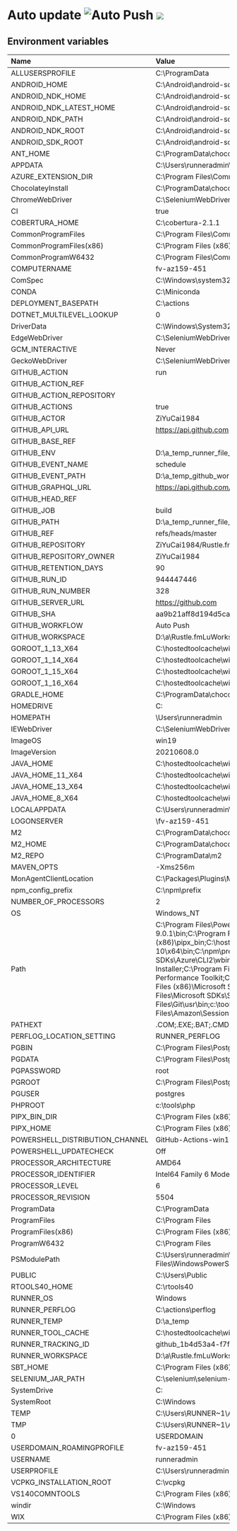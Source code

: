 ﻿# Auto update ![Auto Push](https://github.com/ZiYuCai1984/Rustle.fmLuWorks.Automation.DailyPush.Internal/workflows/Auto%20Push/badge.svg) ![](https://img.shields.io/github/v/tag/ZiYuCai1984/Rustle.fmLuWorks.Automation.DailyPush)


## Environment variables

| Name  | Value  |
| :------------ | :------------ |
| ALLUSERSPROFILE | C:\ProgramData |
 | ANDROID_HOME | C:\Android\android-sdk |
 | ANDROID_NDK_HOME | C:\Android\android-sdk\ndk-bundle |
 | ANDROID_NDK_LATEST_HOME | C:\Android\android-sdk\ndk\22.1.7171670 |
 | ANDROID_NDK_PATH | C:\Android\android-sdk\ndk-bundle |
 | ANDROID_NDK_ROOT | C:\Android\android-sdk\ndk-bundle |
 | ANDROID_SDK_ROOT | C:\Android\android-sdk |
 | ANT_HOME | C:\ProgramData\chocolatey\lib\ant\tools\apache-ant-1.10.10 |
 | APPDATA | C:\Users\runneradmin\AppData\Roaming |
 | AZURE_EXTENSION_DIR | C:\Program Files\Common Files\AzureCliExtensionDirectory |
 | ChocolateyInstall | C:\ProgramData\chocolatey |
 | ChromeWebDriver | C:\SeleniumWebDrivers\ChromeDriver |
 | CI | true |
 | COBERTURA_HOME | C:\cobertura-2.1.1 |
 | CommonProgramFiles | C:\Program Files\Common Files |
 | CommonProgramFiles(x86) | C:\Program Files (x86)\Common Files |
 | CommonProgramW6432 | C:\Program Files\Common Files |
 | COMPUTERNAME | fv-az159-451 |
 | ComSpec | C:\Windows\system32\cmd.exe |
 | CONDA | C:\Miniconda |
 | DEPLOYMENT_BASEPATH | C:\actions |
 | DOTNET_MULTILEVEL_LOOKUP | 0 |
 | DriverData | C:\Windows\System32\Drivers\DriverData |
 | EdgeWebDriver | C:\SeleniumWebDrivers\EdgeDriver |
 | GCM_INTERACTIVE | Never |
 | GeckoWebDriver | C:\SeleniumWebDrivers\GeckoDriver |
 | GITHUB_ACTION | run |
 | GITHUB_ACTION_REF |  |
 | GITHUB_ACTION_REPOSITORY |  |
 | GITHUB_ACTIONS | true |
 | GITHUB_ACTOR | ZiYuCai1984 |
 | GITHUB_API_URL | https://api.github.com |
 | GITHUB_BASE_REF |  |
 | GITHUB_ENV | D:\a\_temp\_runner_file_commands\set_env_da01a038-4f93-49c6-a89e-8cae333d3e8d |
 | GITHUB_EVENT_NAME | schedule |
 | GITHUB_EVENT_PATH | D:\a\_temp\_github_workflow\event.json |
 | GITHUB_GRAPHQL_URL | https://api.github.com/graphql |
 | GITHUB_HEAD_REF |  |
 | GITHUB_JOB | build |
 | GITHUB_PATH | D:\a\_temp\_runner_file_commands\add_path_da01a038-4f93-49c6-a89e-8cae333d3e8d |
 | GITHUB_REF | refs/heads/master |
 | GITHUB_REPOSITORY | ZiYuCai1984/Rustle.fmLuWorks.Automation.DailyPush.Internal |
 | GITHUB_REPOSITORY_OWNER | ZiYuCai1984 |
 | GITHUB_RETENTION_DAYS | 90 |
 | GITHUB_RUN_ID | 944447446 |
 | GITHUB_RUN_NUMBER | 328 |
 | GITHUB_SERVER_URL | https://github.com |
 | GITHUB_SHA | aa9b21aff8d194d5cac1a346d0f0a48a360d5955 |
 | GITHUB_WORKFLOW | Auto Push |
 | GITHUB_WORKSPACE | D:\a\Rustle.fmLuWorks.Automation.DailyPush.Internal\Rustle.fmLuWorks.Automation.DailyPush.Internal |
 | GOROOT_1_13_X64 | C:\hostedtoolcache\windows\go\1.13.15\x64 |
 | GOROOT_1_14_X64 | C:\hostedtoolcache\windows\go\1.14.15\x64 |
 | GOROOT_1_15_X64 | C:\hostedtoolcache\windows\go\1.15.13\x64 |
 | GOROOT_1_16_X64 | C:\hostedtoolcache\windows\go\1.16.5\x64 |
 | GRADLE_HOME | C:\ProgramData\chocolatey\lib\gradle\tools\gradle-7.0.2 |
 | HOMEDRIVE | C: |
 | HOMEPATH | \Users\runneradmin |
 | IEWebDriver | C:\SeleniumWebDrivers\IEDriver |
 | ImageOS | win19 |
 | ImageVersion | 20210608.0 |
 | JAVA_HOME | C:\hostedtoolcache\windows\Java_Adopt_jdk\8.0.292-10\x64 |
 | JAVA_HOME_11_X64 | C:\hostedtoolcache\windows\Java_Adopt_jdk\11.0.11-9\x64 |
 | JAVA_HOME_13_X64 | C:\hostedtoolcache\windows\Java_Adopt_jdk\13.0.2-8.1\x64 |
 | JAVA_HOME_8_X64 | C:\hostedtoolcache\windows\Java_Adopt_jdk\8.0.292-10\x64 |
 | LOCALAPPDATA | C:\Users\runneradmin\AppData\Local |
 | LOGONSERVER | \\fv-az159-451 |
 | M2 | C:\ProgramData\chocolatey\lib\maven\apache-maven-3.8.1\bin |
 | M2_HOME | C:\ProgramData\chocolatey\lib\maven\apache-maven-3.8.1 |
 | M2_REPO | C:\ProgramData\m2 |
 | MAVEN_OPTS | -Xms256m |
 | MonAgentClientLocation | C:\Packages\Plugins\Microsoft.Azure.Geneva.GenevaMonitoring\2.25.0.1\Monitoring\Agent |
 | npm_config_prefix | C:\npm\prefix |
 | NUMBER_OF_PROCESSORS | 2 |
 | OS | Windows_NT |
 | Path | C:\Program Files\PowerShell\7;C:\Users\runneradmin\.dotnet\tools;C:\Program Files\MongoDB\Server\4.4\bin;C:\aliyun-cli;C:\vcpkg;C:\cf-cli;C:\Program Files (x86)\NSIS\;C:\tools\zstd;C:\Program Files\Mercurial\;C:\hostedtoolcache\windows\stack\2.7.1\x64;C:\tools\ghc-9.0.1\bin;C:\Program Files\dotnet;C:\mysql-5.7.21-winx64\bin;C:\Program Files\R\R-4.1.0\bin\x64;C:\SeleniumWebDrivers\GeckoDriver;C:\Program Files (x86)\sbt\bin;C:\Rust\.cargo\bin;C:\Program Files (x86)\GitHub CLI;C:\Program Files\Git\bin;C:\Program Files (x86)\pipx_bin;C:\hostedtoolcache\windows\go\1.15.13\x64\bin;C:\hostedtoolcache\windows\Python\3.7.9\x64\Scripts;C:\hostedtoolcache\windows\Python\3.7.9\x64;C:\hostedtoolcache\windows\Ruby\2.5.9\x64\bin;C:\hostedtoolcache\windows\Java_Adopt_jdk\8.0.292-10\x64\bin;C:\npm\prefix;C:\Program Files (x86)\Microsoft SDKs\Azure\CLI2\wbin;C:\ProgramData\kind;C:\Windows\system32;C:\Windows;C:\Windows\System32\Wbem;C:\Windows\System32\WindowsPowerShell\v1.0\;C:\Windows\System32\OpenSSH\;C:\ProgramData\Chocolatey\bin;C:\Program Files\Microsoft\Web Platform Installer\;C:\Program Files\Docker;C:\Program Files\PowerShell\7\;C:\Program Files\dotnet\;C:\Program Files\Microsoft SQL Server\130\Tools\Binn\;C:\Program Files\Microsoft SQL Server\Client SDK\ODBC\170\Tools\Binn\;C:\Program Files (x86)\Windows Kits\10\Windows Performance Toolkit\;C:\Program Files (x86)\Microsoft SQL Server\110\DTS\Binn\;C:\Program Files (x86)\Microsoft SQL Server\120\DTS\Binn\;C:\Program Files (x86)\Microsoft SQL Server\130\DTS\Binn\;C:\Program Files (x86)\Microsoft SQL Server\140\DTS\Binn\;C:\Program Files (x86)\Microsoft SQL Server\150\DTS\Binn\;C:\Program Files\nodejs\;C:\ProgramData\chocolatey\lib\pulumi\tools\Pulumi\bin;C:\ProgramData\chocolatey\lib\maven\apache-maven-3.8.1\bin;C:\Program Files\Microsoft Service Fabric\bin\Fabric\Fabric.Code;C:\Program Files\Microsoft SDKs\Service Fabric\Tools\ServiceFabricLocalClusterManager;C:\Program Files\OpenSSL\bin;C:\Strawberry\c\bin;C:\Strawberry\perl\site\bin;C:\Strawberry\perl\bin;C:\Program Files\Git\cmd;C:\Program Files\Git\mingw64\bin;C:\Program Files\Git\usr\bin;c:\tools\php;C:\Program Files (x86)\sbt\bin;C:\Program Files\TortoiseSVN\bin;C:\SeleniumWebDrivers\ChromeDriver\;C:\SeleniumWebDrivers\EdgeDriver\;C:\Program Files\CMake\bin;C:\Program Files\Amazon\AWSCLIV2\;C:\Program Files\Amazon\SessionManagerPlugin\bin\;C:\Program Files\Amazon\AWSSAMCLI\bin\;C:\Program Files (x86)\Google\Cloud SDK\google-cloud-sdk\bin;C:\Program Files (x86)\Microsoft BizTalk Server\;C:\Users\runneradmin\AppData\Local\Microsoft\WindowsApps |
 | PATHEXT | .COM;.EXE;.BAT;.CMD;.VBS;.VBE;.JS;.JSE;.WSF;.WSH;.MSC;.CPL |
 | PERFLOG_LOCATION_SETTING | RUNNER_PERFLOG |
 | PGBIN | C:\Program Files\PostgreSQL\13\bin |
 | PGDATA | C:\Program Files\PostgreSQL\13\data |
 | PGPASSWORD | root |
 | PGROOT | C:\Program Files\PostgreSQL\13 |
 | PGUSER | postgres |
 | PHPROOT | c:\tools\php |
 | PIPX_BIN_DIR | C:\Program Files (x86)\pipx_bin |
 | PIPX_HOME | C:\Program Files (x86)\pipx |
 | POWERSHELL_DISTRIBUTION_CHANNEL | GitHub-Actions-win19 |
 | POWERSHELL_UPDATECHECK | Off |
 | PROCESSOR_ARCHITECTURE | AMD64 |
 | PROCESSOR_IDENTIFIER | Intel64 Family 6 Model 85 Stepping 4, GenuineIntel |
 | PROCESSOR_LEVEL | 6 |
 | PROCESSOR_REVISION | 5504 |
 | ProgramData | C:\ProgramData |
 | ProgramFiles | C:\Program Files |
 | ProgramFiles(x86) | C:\Program Files (x86) |
 | ProgramW6432 | C:\Program Files |
 | PSModulePath | C:\Users\runneradmin\Documents\WindowsPowerShell\Modules;C:\Modules\azurerm_2.1.0;C:\Modules\azure_2.1.0;C:\Users\packer\Documents\WindowsPowerShell\Modules;C:\Program Files\WindowsPowerShell\Modules;C:\Windows\system32\WindowsPowerShell\v1.0\Modules;C:\Program Files\Microsoft SQL Server\130\Tools\PowerShell\Modules\;C:\Program Files (x86)\Google\Cloud SDK\google-cloud-sdk\platform\PowerShell |
 | PUBLIC | C:\Users\Public |
 | RTOOLS40_HOME | C:\rtools40 |
 | RUNNER_OS | Windows |
 | RUNNER_PERFLOG | C:\actions\perflog |
 | RUNNER_TEMP | D:\a\_temp |
 | RUNNER_TOOL_CACHE | C:\hostedtoolcache\windows |
 | RUNNER_TRACKING_ID | github_1b4d53a4-f7fc-469d-89db-473048c19046 |
 | RUNNER_WORKSPACE | D:\a\Rustle.fmLuWorks.Automation.DailyPush.Internal |
 | SBT_HOME | C:\Program Files (x86)\sbt\ |
 | SELENIUM_JAR_PATH | C:\selenium\selenium-server-standalone.jar |
 | SystemDrive | C: |
 | SystemRoot | C:\Windows |
 | TEMP | C:\Users\RUNNER~1\AppData\Local\Temp |
 | TMP | C:\Users\RUNNER~1\AppData\Local\Temp |
 0 | USERDOMAIN | fv-az159-451 |
 | USERDOMAIN_ROAMINGPROFILE | fv-az159-451 |
 | USERNAME | runneradmin |
 | USERPROFILE | C:\Users\runneradmin |
 | VCPKG_INSTALLATION_ROOT | C:\vcpkg |
 | VS140COMNTOOLS | C:\Program Files (x86)\Microsoft Visual Studio 14.0\Common7\Tools\ |
 | windir | C:\Windows |
 | WIX | C:\Program Files (x86)\WiX Toolset v3.11\ |



